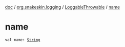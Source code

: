 [doc](../../index.md) / [org.snakeskin.logging](../index.md) / [LoggableThrowable](index.md) / [name](./name.md)

# name

`val name: `[`String`](https://kotlinlang.org/api/latest/jvm/stdlib/kotlin/-string/index.html)